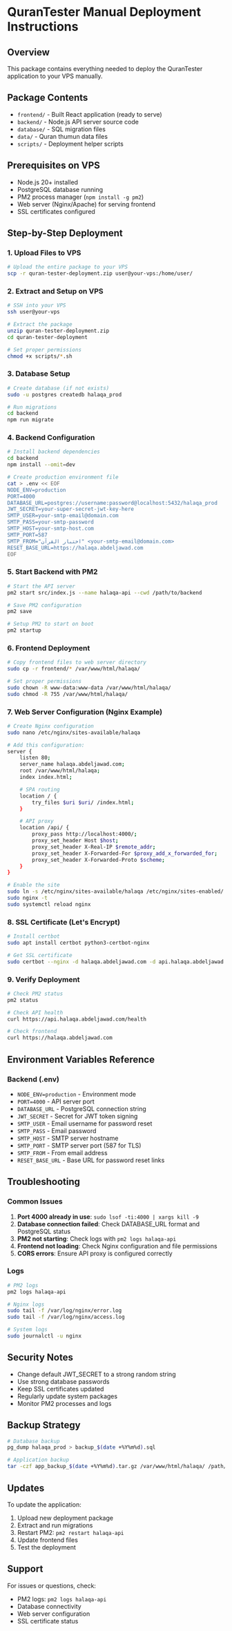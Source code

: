 # QuranTester Manual Deployment Instructions

## Overview
This package contains everything needed to deploy the QuranTester application to your VPS manually.

## Package Contents
- `frontend/` - Built React application (ready to serve)
- `backend/` - Node.js API server source code
- `database/` - SQL migration files
- `data/` - Quran thumun data files
- `scripts/` - Deployment helper scripts

## Prerequisites on VPS
- Node.js 20+ installed
- PostgreSQL database running
- PM2 process manager (`npm install -g pm2`)
- Web server (Nginx/Apache) for serving frontend
- SSL certificates configured

## Step-by-Step Deployment

### 1. Upload Files to VPS
```bash
# Upload the entire package to your VPS
scp -r quran-tester-deployment.zip user@your-vps:/home/user/
```

### 2. Extract and Setup on VPS
```bash
# SSH into your VPS
ssh user@your-vps

# Extract the package
unzip quran-tester-deployment.zip
cd quran-tester-deployment

# Set proper permissions
chmod +x scripts/*.sh
```

### 3. Database Setup
```bash
# Create database (if not exists)
sudo -u postgres createdb halaqa_prod

# Run migrations
cd backend
npm run migrate
```

### 4. Backend Configuration
```bash
# Install backend dependencies
cd backend
npm install --omit=dev

# Create production environment file
cat > .env << EOF
NODE_ENV=production
PORT=4000
DATABASE_URL=postgres://username:password@localhost:5432/halaqa_prod
JWT_SECRET=your-super-secret-jwt-key-here
SMTP_USER=your-smtp-email@domain.com
SMTP_PASS=your-smtp-password
SMTP_HOST=your-smtp-host.com
SMTP_PORT=587
SMTP_FROM="اختبار القرآن" <your-smtp-email@domain.com>
RESET_BASE_URL=https://halaqa.abdeljawad.com
EOF
```

### 5. Start Backend with PM2
```bash
# Start the API server
pm2 start src/index.js --name halaqa-api --cwd /path/to/backend

# Save PM2 configuration
pm2 save

# Setup PM2 to start on boot
pm2 startup
```

### 6. Frontend Deployment
```bash
# Copy frontend files to web server directory
sudo cp -r frontend/* /var/www/html/halaqa/

# Set proper permissions
sudo chown -R www-data:www-data /var/www/html/halaqa/
sudo chmod -R 755 /var/www/html/halaqa/
```

### 7. Web Server Configuration (Nginx Example)
```bash
# Create Nginx configuration
sudo nano /etc/nginx/sites-available/halaqa

# Add this configuration:
server {
    listen 80;
    server_name halaqa.abdeljawad.com;
    root /var/www/html/halaqa;
    index index.html;

    # SPA routing
    location / {
        try_files $uri $uri/ /index.html;
    }

    # API proxy
    location /api/ {
        proxy_pass http://localhost:4000/;
        proxy_set_header Host $host;
        proxy_set_header X-Real-IP $remote_addr;
        proxy_set_header X-Forwarded-For $proxy_add_x_forwarded_for;
        proxy_set_header X-Forwarded-Proto $scheme;
    }
}

# Enable the site
sudo ln -s /etc/nginx/sites-available/halaqa /etc/nginx/sites-enabled/
sudo nginx -t
sudo systemctl reload nginx
```

### 8. SSL Certificate (Let's Encrypt)
```bash
# Install certbot
sudo apt install certbot python3-certbot-nginx

# Get SSL certificate
sudo certbot --nginx -d halaqa.abdeljawad.com -d api.halaqa.abdeljawad.com
```

### 9. Verify Deployment
```bash
# Check PM2 status
pm2 status

# Check API health
curl https://api.halaqa.abdeljawad.com/health

# Check frontend
curl https://halaqa.abdeljawad.com
```

## Environment Variables Reference

### Backend (.env)
- `NODE_ENV=production` - Environment mode
- `PORT=4000` - API server port
- `DATABASE_URL` - PostgreSQL connection string
- `JWT_SECRET` - Secret for JWT token signing
- `SMTP_USER` - Email username for password reset
- `SMTP_PASS` - Email password
- `SMTP_HOST` - SMTP server hostname
- `SMTP_PORT` - SMTP server port (587 for TLS)
- `SMTP_FROM` - From email address
- `RESET_BASE_URL` - Base URL for password reset links

## Troubleshooting

### Common Issues
1. **Port 4000 already in use**: `sudo lsof -ti:4000 | xargs kill -9`
2. **Database connection failed**: Check DATABASE_URL format and PostgreSQL status
3. **PM2 not starting**: Check logs with `pm2 logs halaqa-api`
4. **Frontend not loading**: Check Nginx configuration and file permissions
5. **CORS errors**: Ensure API proxy is configured correctly

### Logs
```bash
# PM2 logs
pm2 logs halaqa-api

# Nginx logs
sudo tail -f /var/log/nginx/error.log
sudo tail -f /var/log/nginx/access.log

# System logs
sudo journalctl -u nginx
```

## Security Notes
- Change default JWT_SECRET to a strong random string
- Use strong database passwords
- Keep SSL certificates updated
- Regularly update system packages
- Monitor PM2 processes and logs

## Backup Strategy
```bash
# Database backup
pg_dump halaqa_prod > backup_$(date +%Y%m%d).sql

# Application backup
tar -czf app_backup_$(date +%Y%m%d).tar.gz /var/www/html/halaqa/ /path/to/backend/
```

## Updates
To update the application:
1. Upload new deployment package
2. Extract and run migrations
3. Restart PM2: `pm2 restart halaqa-api`
4. Update frontend files
5. Test the deployment

## Support
For issues or questions, check:
- PM2 logs: `pm2 logs halaqa-api`
- Database connectivity
- Web server configuration
- SSL certificate status
